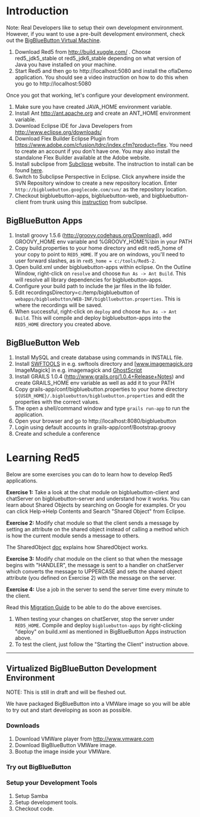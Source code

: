 # Introduction #

Note: Real Developers like to setup their own development environment.  However, if you want to use a pre-built development environment, check out the [BigBlueButton Virtual Machine](http://code.google.com/p/bigbluebutton/wiki/BigBlueButtonVM).


  1. Download Red5 from http://build.xuggle.com/ . Choose red5\_jdk5\_stable ot red5\_jdk6\_stable depending on what version of Java you have installed on your machine.
  1. Start Red5 and then go to http://localhost:5080 and install the oflaDemo application. You should see a video instruction on how to do this when you go to http://localhost:5080

Once you got that working, let's configure your development environment.

  1. Make sure you have created JAVA\_HOME environment variable.
  1. Install Ant http://ant.apache.org and create an ANT\_HOME environment variable.
  1. Download Eclipse IDE for Java Developers from http://www.eclipse.org/downloads/
  1. Download Flex Builder Eclipse Plugin from https://www.adobe.com/cfusion/tdrc/index.cfm?product=flex. You need to create an account if you don't have one. You may also install the standalone Flex Builder available at the Adobe website.
  1. Install subclipse from [Subclipse](http://subclipse.tigris.org/) website. The instruction to install can be found [here](http://subclipse.tigris.org/servlets/ProjectProcess?pageID=p4wYuA).
  1. Switch to Subclipse Perspective in Eclipse. Click anywhere inside the SVN Repository window to create a new repository location. Enter `http://bigbluebutton.googlecode.com/svn/` as the repository location.
  1. Checkout bigbluebutton-apps, bigbluebutton-web, and bigbluebutton-client from trunk using this [instruction](http://subclipse.tigris.org/servlets/ProjectProcess?pageID=rr1TIx) from subclipse.

## BigBlueButton Apps ##
  1. Install groovy 1.5.6 (http://groovy.codehaus.org/Download), add GROOVY\_HOME env variable and %GROOVY\_HOME%\bin in your PATH
  1. Copy build.properties to your home directory and edit red5\_home of your copy to point to `RED5_HOME`.  If you are on windows, you'll need to user forward slashes, as in `red5_home = c:/tools/Red5-2`.
  1. Open build.xml under bigbluebutton-apps within eclipse. On the Outline Window, right-click on `resolve` and choose `Run As -> Ant Build`. This will resolve all library dependencies for bigbluebutton-apps.
  1. Configure your build path to include the jar files in the lib folder.
  1. Edit recordingsDirectory=c:/temp/bigbluebutton of `webapps/bigbluebutton/WEB-INF/bigblluebutton.properties`. This is where the recordings will be saved.
  1. When successful, right-click on `deploy` and choose `Run As -> Ant Build`. This will compile and deploy bigbluebutton-apps into the `RED5_HOME` directory you created above.

## BigBlueButton Web ##
  1. Install MySQL and create database using commands in INSTALL file.
  1. Install [SWFTOOLS](http://www.swftools.org) in e.g. swftools directory and [www.imagemagick.org ImageMagick] in e.g. imagemagick and [GhostScript](http://www.ghostscript.com)
  1. Install GRAILS 1.0.4 (http://www.grails.org/1.0.4+Release+Notes) and create GRAILS\_HOME env variable as well as add it to your PATH
  1. Copy grails-app/conf/bigbluebutton.properties to your home directory `${USER_HOME}/.bigbluebutton/bigbluebutton.properties` and edit the properties with the correct values.
  1. The open a shell/command window and type `grails run-app` to run the application.
  1. Open your browser and go to http://localhost:8080/bigbluebutton
  1. Login using default accounts in grails-app/conf/Bootstrap.groovy
  1. Create and schedule a conference


# Learning Red5 #
Below are some exercises you can do to learn how to develop Red5 applications.

**Exercise 1:**
Take a look at the chat module on bigbluebutton-client and chatServer on bigbluebutton-server and understand how it works. You can learn about Shared Objects by searching on Google for examples. Or you can click Help->Help Contents and Search "Shared Object" from Eclipse.

**Exercise 2:**
Modify chat module so that the client sends a message by setting an attribute on the shared object instead of calling a method which is how the current module sends a message to others.

The SharedObject [doc](http://livedocs.adobe.com/flex/3/langref/flash/net/SharedObject.html) explains how SharedObject works.

**Exercise 3:**
Modify chat module on the client so that when the message begins with "HANDLER", the message is sent to a handler on chatServer which converts the message to UPPERCASE and sets the shared object attribute (you defined on Exercise 2) with the message on the server.

**Exercise 4:**
Use a job in the server to send the server time every minute to the client.

Read this [Migration Guide](http://jira.red5.org/confluence/display/docs/Chapter+5.+Migration+Guide) to be able to do the above exercises.

  1. When testing your changes on chatServer, stop the server under `RED5_HOME`. Compile and deploy `bigbluebutton-apps` by right-clicking "deploy" on build.xml as mentioned in BigBlueButton Apps instruction above.
  1. To test the client, just follow the "Starting the Client" instruction above.


---

## Virtualized BigBlueButton Development Environment ##
NOTE: This is still in draft and will be fleshed out.

We have packaged BigBlueButton into a VMWare image so you will be able to try out and start developing as soon as possible.

### Downloads ###
  1. Download VMWare player from http://www.vmware.com
  1. Download BigBlueButton VMWare image.
  1. Bootup the image inside your VMWare.

### Try out BigBlueButton ###

### Setup your Development Tools ###
  1. Setup Samba
  1. Setup development tools.
  1. Checkout code.
